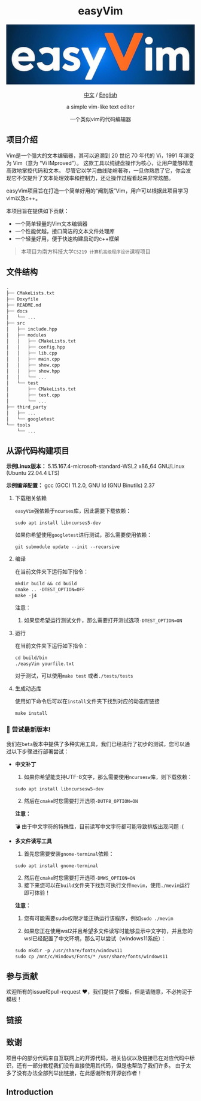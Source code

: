 <div align=center>

# easyVim

![img.png](https://github.com/redhecker/easyVim/blob/docs/images/logo.png)

[中文](#项目介绍) /
[English](#Introduction)

a simple vim-like text editor

一个类似vim的代码编辑器

<!-- ![img.png](Publication%2FPic%2Fimg.png) -->

</div>

## 项目介绍

Vim是一个强大的文本编辑器，其可以追溯到 20 世纪 70 年代的 Vi，1991 年演变为 Vim（意为 “Vi IMproved”）。
这款工具以纯键盘操作为核心，让用户能够精准高效地掌控代码和文本。
尽管它以学习曲线陡峭著称，一旦你熟悉了它，你会发现它不仅提升了文本处理效率和控制力，还让操作过程看起来非常炫酷。

easyVim项目旨在打造一个简单好用的“阉割版”Vim，用户可以根据此项目学习vim以及c++。

本项目旨在提供如下贡献：
- 一个简单轻量的Vim文本编辑器
- 一个性能优越，接口简洁的文本文件处理库
- 一个轻量好用，便于快速构建启动的c++框架

> 本项目为南方科技大学`CS219 计算机高级程序设计`课程项目

## 文件结构
```
.
├── CMakeLists.txt
├── Doxyfile
├── README.md
├── docs
│   └── ...
├── src
│   ├── include.hpp
│   ├── modules
│   │   ├── CMakeLists.txt
│   │   ├── config.hpp
│   │   ├── lib.cpp
│   │   ├── main.cpp
│   │   ├── show.cpp
│   │   ├── show.hpp
│   │   └── ...
│   └── test
│       ├── CMakeLists.txt
│       ├── test.cpp
│       └── ...
├── third_party
│   ├── ...
│   └── googletest
└── tools
    └── ...
```

## 从源代码构建项目

**示例Linux版本：** 5.15.167.4-microsoft-standard-WSL2 x86_64 GNU/Linux (Ubuntu 22.04.4 LTS)

**示例编译配置：** gcc (GCC) 11.2.0, GNU ld (GNU Binutils) 2.37

1. 下载相关依赖

    `easyVim`强依赖于`ncurses`库，因此需要下载依赖：
    ```shell
    sudo apt install libncurses5-dev
    ```

    如果你希望使用`googletest`进行测试，那么需要使用依赖：
    ```shell
    git submodule update --init --recursive
    ```

3. 编译
   
   在当前文件夹下运行如下指令：
    ```shell
    mkdir build && cd build 
    cmake .. -DTEST_OPTION=OFF 
    make -j4
    ```

    注意：
    
    1. 如果您希望运行测试文件，那么需要打开测试选项`-DTEST_OPTION=ON`


4. 运行
   
   在当前文件夹下运行如下指令：
    ```shell
    cd build/bin
    ./easyVim yourfile.txt
    ```

    对于测试，可以使用`make test`
    或者`./tests/tests`

5. 生成动态库
   
   使用如下命令后可以在`install`文件夹下找到对应的动态库链接
    ```shell
    make install
    ```

### :rocket: **尝试最新版本!**

我们在`beta`版本中提供了多种实用工具，我们已经进行了初步的测试，您可以通过以下步骤进行部署尝试：

- **中文补丁**
    1. 如果你希望能支持UTF-8文字，那么需要使用`ncursesw`库，则下载依赖：
    ```shell
    sudo apt install libncursesw5-dev
    ```
    2. 然后在`cmake`时您需要打开选项`-DUTF8_OPTION=ON`
       
    **注意：**

    :bomb: 由于中文字符的特殊性，目前读写中文字符都可能导致排版出现问题 :(

  

- **多文件读写工具**

    1. 首先您需要安装`gnome-terminal`依赖：
   ```shell
   sudo apt install gnome-terminal
   ```

   2. 然后在`cmake`时您需要打开选项`-DMWS_OPTION=ON`
   3. 接下来您可以在`build`文件夹下找到可执行文件`mevim`，使用`./mevim`运行即可体验！

    **注意：**

    1. 您有可能需要sudo权限才能正确运行该程序，例如`sudo ./mevim`
   
    2. 如果您正在使用wsl2并且希望多文件读写时能够显示中文字符，并且您的wsl已经配置了中文环境，那么可以尝试（windows11系统）：
    ```shell
    sudo mkdir -p /usr/share/fonts/windows11
    sudo cp /mnt/c/Windows/Fonts/* /usr/share/fonts/windows11
    ```

## 参与贡献
欢迎所有的issue和pull-request :heart:，我们提供了模板，但是请随意，不必拘泥于模板！

## 链接


## 致谢
项目中的部分代码来自互联网上的开源代码，相关协议以及链接已在对应代码中标识，还有一部分教程我们没有直接使用其代码，但是也帮助了我们许多。
由于太多了没有办法全部列举出链接，在此感谢所有开源创作者！


## Introduction
